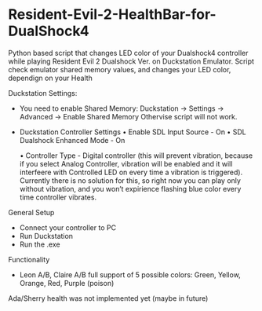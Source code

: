 # Resident-Evil-2-HealthBar-for-DualShock4
Python based script that changes LED color of your Dualshock4 controller while playing Resident Evil 2 Dualshock Ver. on Duckstation Emulator. Script check emulator shared memory values, and changes your LED color, dependign on your Health

Duckstation Settings:

- You need to enable Shared Memory:
Duckstation -> Settings -> Advanced -> Enable Shared Memory
Othervise script will not work.

- Duckstation Controller Settings
	• Enable SDL Input Source - On
	• SDL Dualshock Enhanced Mode - On

	• Controller Type - Digital controller (this will prevent vibration, because if you select Analog Controller, vibration will be enabled and it will interfeere with Controlled LED on every time a vibration is triggered). Currently there is no solution for this, so right now you can play only without vibration, and you won’t expirience flashing blue color every time controller vibrates.

General Setup
- Connect your controller to PC
- Run Duckstation
- Run the .exe

Functionality
- Leon A/B, Claire A/B full support of 5 possible colors:
Green, Yellow, Orange, Red, Purple (poison)

Ada/Sherry health was not implemented yet (maybe in future)


